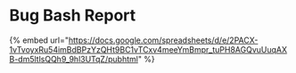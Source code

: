 # Bug Bash Report

{% embed url="https://docs.google.com/spreadsheets/d/e/2PACX-1vTvoyxRu54imBdBPzYzQHt9BC1vTCxv4meeYmBmpr_tuPH8AGQvuUuqAXB-dm5ltlsQQh9_9hl3UTqZ/pubhtml" %}

